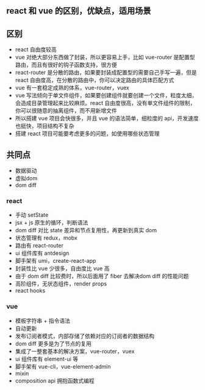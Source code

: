 ## react 和 vue 的区别，优缺点，适用场景
## 区别
* react 自由度较高
* vue 对绝大部分东西做了封装，所以更容易上手，比如 vue-router 是配置型路由，而且有很好的钩子函数支持，很方便
* react-router 是分散的路由，如果要封装成配置型的需要自己手写一遍，但是 react 自由度高，在分散的路由中，你可以决定路由的具体匹配方式
* vue 有一套稳定成熟的体系，vue-router，vuex
* vue 写法倾向于单文件组件，如果要创建组件就要创建一个文件，粒度太细，会造成目录管理起来比较麻烦。react 自由度很高，没有单文件组件的限制，你可以很随意的抽离组件，而不用新增文件
* 所以搭建 vue 项目会快很多，并且 vue 的语法简单，细粒度的 api，开发速度也挺快，项目结构不复杂
* 搭建 react 项目可能要考虑更多的问题，如使用哪些状态管理
## 共同点
* 数据驱动
* 虚拟dom
* dom diff
### react
* 手动 setState
* jsx + js 原生的循环，判断语法
* dom diff 对比 state 差异和节点复用性，再更新到真实 dom
* 状态管理有 redux，mobx
* 路由有 react-router
* ui 组件库有 antdesign
* 脚手架有 umi，create-react-app
* 封装性比 vue 少很多，自由度比 vue 高
* 由于 dom diff 比较费时，所以后面用了 fiber 去解决dom diff 的性能问题
* 高阶组件，无状态组件，render props
* react hooks
### vue
* 模板字符串 + 指令语法
* 自动更新
* 发布订阅者模式，内部存储了依赖对应的订阅者的数据结构
* dom diff 更多是为了节点的复用
* 集成了一整套基本的解决方案，vue-router，vuex
* ui 组件库有 element-ui 等
* 脚手架有 vue-cli，vue-element-admin
* mixin
* composition api 拥抱函数式编程
